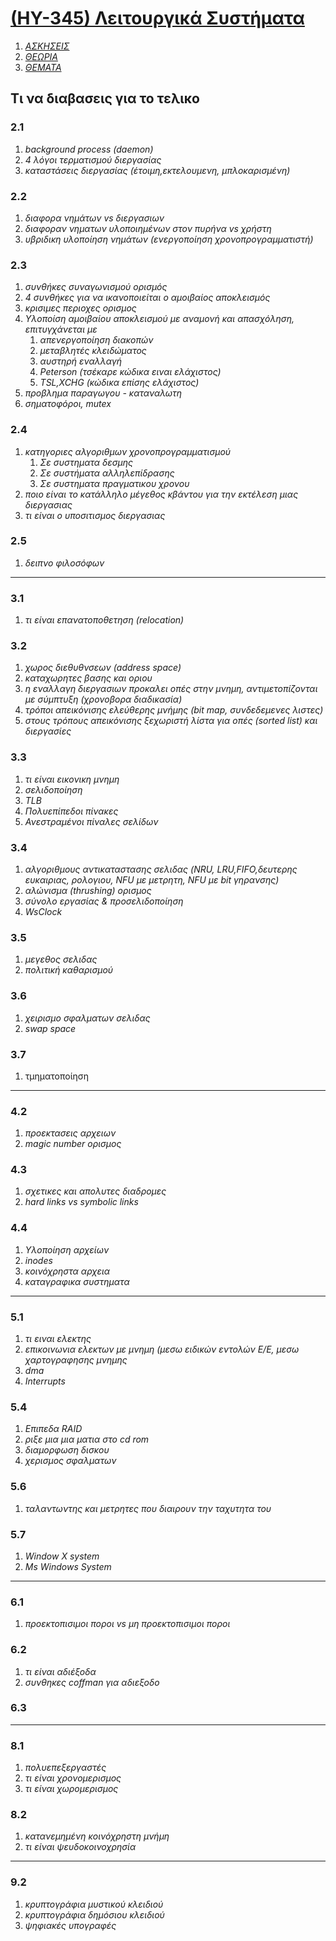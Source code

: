# [(ΗΥ-345) Λειτουργικά Συστήματα](https://www.csd.uoc.gr/~hy345/)

1. _[ΑΣΚΗΣΕΙΣ](https://github.com/keybraker/Computer-Science-Department-Wiki/blob/master/ΜΑΘΗΜΑΤΑ/ΗΥ-345/ΑΣΚΗΣΕΙΣ)_
2. _[ΘΕΩΡΙΑ](https://github.com/keybraker/Computer-Science-Department-Wiki/blob/master/ΜΑΘΗΜΑΤΑ/ΗΥ-345/ΘΕΩΡΙΑ)_
3. _[ΘΕΜΑΤΑ](https://github.com/keybraker/Computer-Science-Department-Wiki/blob/master/ΜΑΘΗΜΑΤΑ/ΗΥ-345/ΘΕΜΑΤΑ)_

## Τι να διαβασεις για το τελικο

### 2.1

1. _background process (daemon)_
2. _4 λόγοι τερματισμού διεργασίας_
3. _καταστάσεις διεργασίας (έτοιμη,εκτελουμενη, μπλοκαρισμένη)_

### 2.2

1. _διαφορα νημάτων vs διεργασιων_
2. _διαφοραν νηματων υλοποιημένων στον πυρήνα vs χρήστη_
3. _υβριδικη υλοποίηση νημάτων (ενεργοποίηση χρονοπρογραμματιστή)_

### 2.3

1. _συνθήκες συναγωνισμού ορισμός_
2. _4 συνθήκες για να ικανοποιείται ο αμοιβαίος αποκλεισμός_
3. _κρισιμες περιοχες ορισμος_
4. _Υλοποίση αμοιβαίου αποκλεισμού με αναμονή και απασχόληση, επιτυγχάνεται με_
   1. _απενεργοποίηση διακοπών_
   2. _μεταβλητές κλειδώματος_
   3. _αυστηρή εναλλαγή_
   4. _Peterson (τσέκαρε κώδικα ειναι ελάχιστος)_
   5. _TSL,XCHG (κώδικα επίσης ελάχιστος)_
5. _προβλημα παραγωγου - καταναλωτη_
6. _σηματοφόροι, mutex_

### 2.4

1. _κατηγοριες αλγοριθμων χρονοπρογραμματισμού_
   1. _Σε συστηματα δεσμης_
   2. _Σε συστήματα αλληλεπίδρασης_
   3. _Σε συστηματα πραγματικου χρονου_
2. _ποιο είναι το κατάλληλο μέγεθος κβάντου για την εκτέλεση μιας διεργασιας_
3. _τι είναι ο υποσιτισμος διεργασιας_

### 2.5

1. _δειπνο φιλοσόφων_

***

### 3.1

1. _τι είναι επανατοποθετηση (relocation)_

### 3.2

1. _χωρος διεθυθνσεων (address space)_
2. _καταχωρητες βασης και οριου_
3. _η εναλλαγη διεργασιων προκαλει οπές στην μνημη, αντιμετοπίζονται με σύμπτυξη (χρονοβορα διαδικασία)_
4. _τρόποι απεικόνισης ελεύθερης μνήμης (bit map, συνδεδεμενες λιστες)_
5. _στους τρόπους απεικόνισης ξεχωριστή λίστα για οπές (sorted list) και διεργασίες_

### 3.3

1. _τι είναι εικονικη μνημη_
1. _σελιδοποίηση_
2. _TLB_
3. _Πολυεπίπεδοι πίνακες_
4. _Ανεστραμένοι πίναλες σελίδων_

### 3.4

1. _αλγοριθμους αντικαταστασης σελιδας (NRU, LRU,FIFO,δευτερης ευκαιριας, ρολογιου, NFU με μετρητη, NFU με bit γηρανσης)_
2. _αλώνισμα (thrushing) ορισμος_
3. _σύνολο εργασίας & προσελιδοποίηση_
4. _WsClock_

### 3.5

1. _μεγεθος σελιδας_
2. _πολιτική καθαρισμού_

### 3.6

1. _χειρισμο σφαλματων σελιδας_
2. _swap space_

### 3.7

1. τμηματοποίηση

***

### 4.2

1. _προεκτασεις αρχειων_
2. _magic number ορισμος_

### 4.3

1. _σχετικες και απολυτες διαδρομες_
2. _hard links vs symbolic links_

### 4.4

1. _Υλοποίηση αρχείων_
2. _inodes_
3. _κοινόχρηστα αρχεια_
4. _καταγραφικα συστηματα_

***

### 5.1

1. _τι ειναι ελεκτης_
2. _επικοινωνια ελεκτων με μνημη (μεσω ειδικών εντολών Ε/Ε, μεσω χαρτογραφησης μνημης_
3. _dma_
4. _Ιnterrupts_

### 5.4

1. _Επιπεδα RAID_
2. _ριξε μια μια ματια στο cd rom_
3. _διαμορφωση δισκου_
4. _χερισμος σφαλματων_

### 5.6

1. _ταλαντωντης και μετρητες που διαιρουν την ταχυτητα του_

### 5.7
1. _Window X system_
2. _Ms Windows System_

***

### 6.1
1. _προεκτοπισιμοι ποροι vs μη προεκτοπισιμοι ποροι_

### 6.2
1. _τι είναι αδιέξοδα_
2. _συνθηκες coffman για αδιεξοδο_

### 6.3

***

### 8.1
1. _πολυεπεξεργαστές_
2. _τι είναι χρονομερισμος_
3. _τι είναι χωρομερισμος_

### 8.2
1. _κατανεμημένη κοινόχρηστη μνήμη_
2. _τι είναι ψευδοκοινοχρησία_

***

### 9.2
1. _κρυπτογράφια μυστικού κλειδιού_
2. _κρυπτογράφια δημόσιου κλειδιού_
3. _ψηφιακές υπογραφές_
